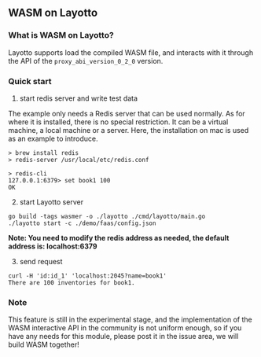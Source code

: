 ## WASM on Layotto

### What is WASM on Layotto?

Layotto supports load the compiled WASM file, and interacts with it through the API of the `proxy_abi_version_0_2_0` version.

### Quick start

1. start redis server and write test data

The example only needs a Redis server that can be used normally. As for where it is installed, there is no special restriction. It can be a virtual machine, a local machine or a server. Here, the installation on mac is used as an example to introduce.

```
> brew install redis
> redis-server /usr/local/etc/redis.conf
```

```
> redis-cli
127.0.0.1:6379> set book1 100
OK
```


2. start Layotto server

```
go build -tags wasmer -o ./layotto ./cmd/layotto/main.go
./layotto start -c ./demo/faas/config.json
```

**Note: You need to modify the redis address as needed, the default address is: localhost:6379**

3. send request

```
curl -H 'id:id_1' 'localhost:2045?name=book1'
There are 100 inventories for book1.
```

### Note

This feature is still in the experimental stage, and the implementation of the WASM interactive API in the community is not uniform enough, so if you have any needs for this module, please post it in the issue area, we will build WASM together!